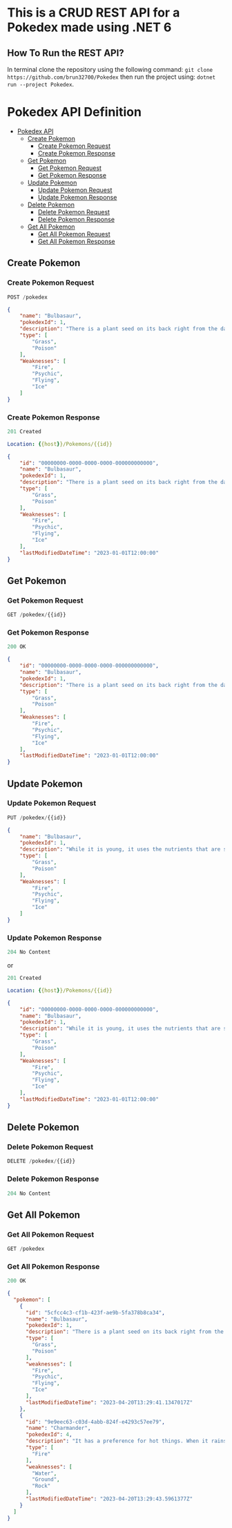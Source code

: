 # This is a CRUD REST API for a Pokedex made using .NET 6

## How To Run the REST API?

In terminal clone the repository using the following command: `git clone https://github.com/brun32700/Pokedex` then run the project using: `dotnet run --project Pokedex`.

# Pokedex API Definition

- [Pokedex API](#pokedex-api)
  - [Create Pokemon](#create-pokemon)
    - [Create Pokemon Request](#create-pokemon-request)
    - [Create Pokemon Response](#create-pokemon-response)
  - [Get Pokemon](#get-pokemon)
    - [Get Pokemon Request](#get-pokemon-request)
    - [Get Pokemon Response](#get-pokemon-response)
  - [Update Pokemon](#update-pokemon)
    - [Update Pokemon Request](#update-pokemon-request)
    - [Update Pokemon Response](#update-pokemon-response)
  - [Delete Pokemon](#delete-pokemon)
    - [Delete Pokemon Request](#delete-pokemon-request)
    - [Delete Pokemon Response](#delete-pokemon-response)
  - [Get All Pokemon](#get-all-pokemon)
    - [Get All Pokemon Request](#get-all-pokemon-request)
    - [Get All Pokemon Response](#get-all-pokemon-response)

## Create Pokemon

### Create Pokemon Request

```js
POST /pokedex
```

```json
{
    "name": "Bulbasaur",
    "pokedexId": 1,
    "description": "There is a plant seed on its back right from the day this Pokémon is born. The seed slowly grows larger.",
    "type": [
        "Grass",
        "Poison"
    ],
    "Weaknesses": [
        "Fire",
        "Psychic",
        "Flying",
        "Ice"
    ]
}
```

### Create Pokemon Response

```js
201 Created
```

```yml
Location: {{host}}/Pokemons/{{id}}
```

```json
{
    "id": "00000000-0000-0000-0000-000000000000",
    "name": "Bulbasaur",
    "pokedexId": 1,
    "description": "There is a plant seed on its back right from the day this Pokémon is born. The seed slowly grows larger.",
    "type": [
        "Grass",
        "Poison"
    ],
    "Weaknesses": [
        "Fire",
        "Psychic",
        "Flying",
        "Ice"
    ],
    "lastModifiedDateTime": "2023-01-01T12:00:00"
}
```

## Get Pokemon

### Get Pokemon Request

```js
GET /pokedex/{{id}}
```

### Get Pokemon Response

```js
200 OK
```

```json
{
    "id": "00000000-0000-0000-0000-000000000000",
    "name": "Bulbasaur",
    "pokedexId": 1,
    "description": "There is a plant seed on its back right from the day this Pokémon is born. The seed slowly grows larger.",
    "type": [
        "Grass",
        "Poison"
    ],
    "Weaknesses": [
        "Fire",
        "Psychic",
        "Flying",
        "Ice"
    ],
    "lastModifiedDateTime": "2023-01-01T12:00:00"
}
```

## Update Pokemon

### Update Pokemon Request

```js
PUT /pokedex/{{id}}
```

```json
{
    "name": "Bulbasaur",
    "pokedexId": 1,
    "description": "While it is young, it uses the nutrients that are stored in the seed on its back in order to grow.",
    "type": [
        "Grass",
        "Poison"
    ],
    "Weaknesses": [
        "Fire",
        "Psychic",
        "Flying",
        "Ice"
    ]
}
```

### Update Pokemon Response

```js
204 No Content
```

or

```js
201 Created
```

```yml
Location: {{host}}/Pokemons/{{id}}
```

```json
{
    "id": "00000000-0000-0000-0000-000000000000",
    "name": "Bulbasaur",
    "pokedexId": 1,
    "description": "While it is young, it uses the nutrients that are stored in the seed on its back in order to grow.",
    "type": [
        "Grass",
        "Poison"
    ],
    "Weaknesses": [
        "Fire",
        "Psychic",
        "Flying",
        "Ice"
    ],
    "lastModifiedDateTime": "2023-01-01T12:00:00"
}
```

## Delete Pokemon

### Delete Pokemon Request

```js
DELETE /pokedex/{{id}}
```

### Delete Pokemon Response

```js
204 No Content
```

## Get All Pokemon

### Get All Pokemon Request

```js
GET /pokedex
```

### Get All Pokemon Response

```js
200 OK
```

```json
{
  "pokemon": [
    {
      "id": "5cfcc4c3-cf1b-423f-ae9b-5fa378b8ca34",
      "name": "Bulbasaur",
      "pokedexId": 1,
      "description": "There is a plant seed on its back right from the day this Pokémon is born. The seed slowly grows larger.",
      "type": [
        "Grass",
        "Poison"
      ],
      "weaknesses": [
        "Fire",
        "Psychic",
        "Flying",
        "Ice"
      ],
      "lastModifiedDateTime": "2023-04-20T13:29:41.1347017Z"
    },
    {
      "id": "9e9eec63-c03d-4abb-824f-e4293c57ee79",
      "name": "Charmander",
      "pokedexId": 4,
      "description": "It has a preference for hot things. When it rains, steam is said to spout from the tip of its tail.",
      "type": [
        "Fire"
      ],
      "weaknesses": [
        "Water",
        "Ground",
        "Rock"
      ],
      "lastModifiedDateTime": "2023-04-20T13:29:43.5961377Z"
    }
  ]
}
```

